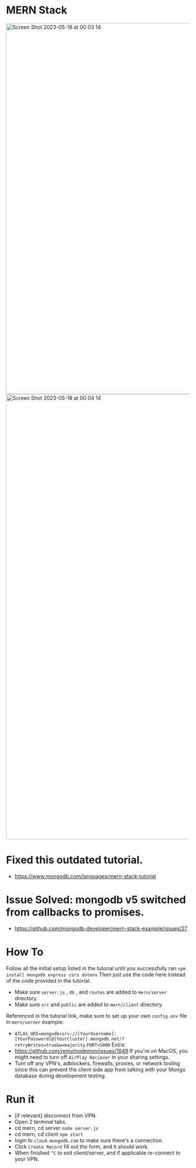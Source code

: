 # MERN Stack

<img width="1015" alt="Screen Shot 2023-05-18 at 00 03 14" src="https://github.com/Garrett96/mern-tutorial-fix/assets/46694517/6ebb7129-4581-4557-90d8-66fed41c61dd">

<img width="1219" alt="Screen Shot 2023-05-18 at 00 04 14" src="https://github.com/Garrett96/mern-tutorial-fix/assets/46694517/e4d7aeae-fa0c-482d-9af9-a60d4918175b">

# Fixed this outdated tutorial.
- https://www.mongodb.com/languages/mern-stack-tutorial

# Issue Solved: mongodb v5 switched from callbacks to promises.
- https://github.com/mongodb-developer/mern-stack-example/issues/27

# How To
Follow all the initial setup listed in the tutorial until you successfully ran `npm install mongodb express cors dotenv`
Then just use the code here instead of the code provided in the tutorial. 

- Make sure `server.js` , `db` , and `routes` are added to `mern/server` directory.
- Make sure `src` and `public` are added to `mern/client` directory.

Referenced in the tutorial link, make sure to set up your own `config.env` file in `mern/server`
example:
 * `ATLAS_URI=mongodb+srv://[YourUsername]:[YourPassword]@[YourCluster].mongodb.net/?retryWrites=true&w=majority`
   `PORT=5000`
Extra:
 * https://github.com/remy/nodemon/issues/1849 If you're on MacOS, you might need to turn off `AirPlay Reciever` in your sharing settings.
 * Turn off any VPN's, adblockers, firewalls, proxies, or network tooling since this can prevent the client side app from talking with your Mongo database during development testing.

# Run it
- [if relevant] disconnect from VPN.
- Open 2 terminal tabs.
- cd mern, cd server `node server.js`
- cd mern, cd client `npm start`
- login to `cloud.mongodb.com` to make sure there's a connection.
- Click `Create Record` fill out the form, and it should work.
- When finished `^C` to exit client/server, and if applicable re-connect to your VPN.

